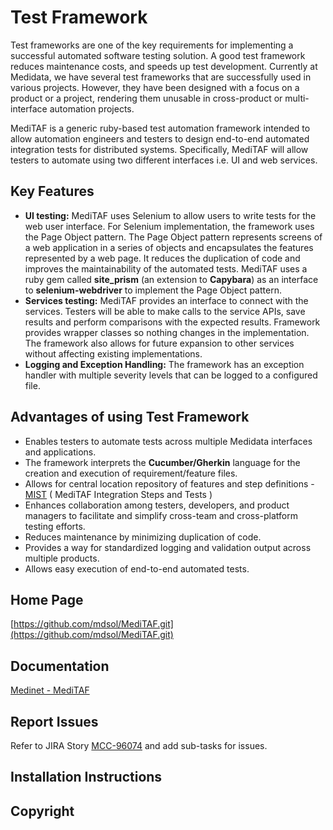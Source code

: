# Test Framework

Test frameworks are one of the key requirements for implementing a successful automated software testing solution. A good test framework reduces maintenance costs, and speeds up test development. Currently at Medidata, we have several test frameworks that are successfully used in various projects. However, they have been designed with a focus on a product or a project, rendering them unusable in cross-product or multi-interface automation projects.

MediTAF is a generic ruby-based test automation framework intended to allow automation engineers and testers to design end-to-end automated integration tests for distributed systems. Specifically, MediTAF will allow testers to automate using two different interfaces i.e. UI and web services.


## Key Features

  * **UI testing:** MediTAF uses Selenium to allow users to write tests for the web user interface. For Selenium implementation, the framework uses the Page Object pattern. The Page Object pattern represents screens of a web application in a series of objects and encapsulates the features represented by a web page. It reduces the duplication of code and improves the maintainability of the automated tests. MediTAF uses a ruby gem called **site_prism** (an extension to **Capybara**) as an interface to **selenium-webdriver** to implement the Page Object pattern.
  * **Services testing:** MediTAF provides an interface to connect with the services. Testers will be able to make calls to the service APIs, save results and perform comparisons with the expected results. Framework provides wrapper classes so nothing changes in the implementation. The framework also allows for future expansion to other services without affecting existing implementations.
  * **Logging and Exception Handling:** The framework has an exception handler with multiple severity levels that can be logged to a configured file.


## Advantages of using Test Framework

 * Enables testers to automate tests across multiple Medidata interfaces and applications.
 * The framework interprets the **Cucumber/Gherkin** language for the creation and execution of requirement/feature files.
 * Allows for central location repository of features and step definitions - [MIST](https://github.com/mdsol/MIST.git) ( MediTAF Integration Steps and Tests )
 * Enhances collaboration among testers, developers, and product managers to facilitate and simplify cross-team and cross-platform testing efforts.
 * Reduces maintenance by minimizing duplication of code.
 * Provides a way for standardized logging and validation output across multiple products.
 * Allows easy execution of end-to-end automated tests.


## Home Page
  [https://github.com/mdsol/MediTAF.git](https://github.com/mdsol/MediTAF.git)

## Documentation
  [Medinet - MediTAF](https://sites.google.com/a/mdsol.com/knowledgebase/home/departments/r-d/sqa/utilities/MediTAF)

## Report Issues
Refer to JIRA Story [MCC-96074](https://medidata.atlassian.net/browse/MCC-96074) and add sub-tasks for issues.

## Installation Instructions


## Copyright

